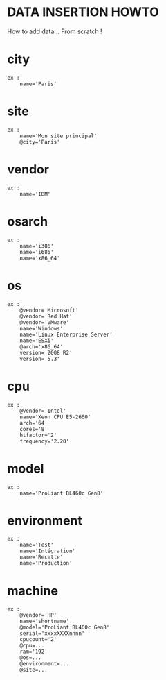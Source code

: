 DATA INSERTION HOWTO
====================

How to add data... From scratch !

# city
	ex :
		name='Paris'

# site
	ex :
		name='Mon site principal'
		@city='Paris'

# vendor
	ex :
		name='IBM'

# osarch
	ex :
		name='i386'
		name='i686'
		name='x86_64'

# os
	ex :
		@vendor='Microsoft'
		@vendor='Red Hat'
		@vendor='VMware'
		name='Windows'
		name='Linux Enterprise Server'
		name='ESXi'
		@arch='x86_64'
		version='2008 R2'
		version='5.3'

# cpu
	ex :
		@vendor='Intel'
		name='Xeon CPU E5-2660'
		arch='64'
		cores='8'
		htfactor='2'
		frequency='2.20'

# model
	ex :
		name='ProLiant BL460c Gen8'

# environment
	ex :
		name='Test'
		name='Intégration'
		name='Recette'
		name='Production'

# machine
	ex :
		@vendor='HP'
		name='shortname'
		@model='ProLiant BL460c Gen8'
		serial='xxxxXXXXnnnn'
		cpucount='2'
		@cpu=...
		ram='192'
		@os=...
		@environment=...
		@site=...
